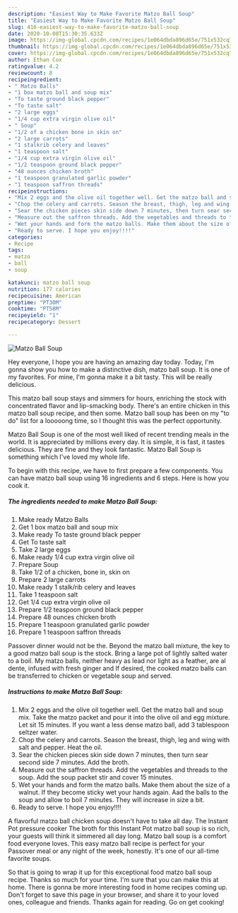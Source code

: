 ```yaml
---
description: "Easiest Way to Make Favorite Matzo Ball Soup"
title: "Easiest Way to Make Favorite Matzo Ball Soup"
slug: 416-easiest-way-to-make-favorite-matzo-ball-soup
date: 2020-10-08T15:30:35.633Z
image: https://img-global.cpcdn.com/recipes/1e064dbda896d65e/751x532cq70/matzo-ball-soup-recipe-main-photo.jpg
thumbnail: https://img-global.cpcdn.com/recipes/1e064dbda896d65e/751x532cq70/matzo-ball-soup-recipe-main-photo.jpg
cover: https://img-global.cpcdn.com/recipes/1e064dbda896d65e/751x532cq70/matzo-ball-soup-recipe-main-photo.jpg
author: Ethan Cox
ratingvalue: 4.2
reviewcount: 8
recipeingredient:
- " Matzo Balls"
- "1 box matzo ball and soup mix"
- "To taste ground black pepper"
- "To taste salt"
- "2 large eggs"
- "1/4 cup extra virgin olive oil"
- " Soup"
- "1/2 of a chicken bone in skin on"
- "2 large carrots"
- "1 stalkrib celery and leaves"
- "1 teaspoon salt"
- "1/4 cup extra virgin olive oil"
- "1/2 teaspoon ground black pepper"
- "48 ounces chicken broth"
- "1 teaspoon granulated garlic powder"
- "1 teaspoon saffron threads"
recipeinstructions:
- "Mix 2 eggs and the olive oil together well. Get the matzo ball and soup mix. Take the matzo packet and pour it into the olive oil and egg mixture. Let sit 15 minutes. If you want a less dense matzo ball, add 3 tablespoon seltzer water."
- "Chop the celery and carrots. Season the breast, thigh, leg and wing with salt and pepper. Heat the oil."
- "Sear the chicken pieces skin side down 7 minutes, then turn sear second side 7 minutes. Add the broth."
- "Measure out the saffron threads. Add the vegetables and threads to the soup. Add the soup packet stir and cover 15 minutes."
- "Wet your hands and form the matzo balls. Make them about the size of a walnut. If they become sticky wet your hands again. Aad the balls to the soup and allow to boil 7 minutes. They will increase in size a bit."
- "Ready to serve. I hope you enjoy!!!!"
categories:
- Recipe
tags:
- matzo
- ball
- soup

katakunci: matzo ball soup 
nutrition: 177 calories
recipecuisine: American
preptime: "PT30M"
cooktime: "PT58M"
recipeyield: "1"
recipecategory: Dessert

---
```



![Matzo Ball Soup](https://img-global.cpcdn.com/recipes/1e064dbda896d65e/751x532cq70/matzo-ball-soup-recipe-main-photo.jpg)

Hey everyone, I hope you are having an amazing day today. Today, I'm gonna show you how to make a distinctive dish, matzo ball soup. It is one of my favorites. For mine, I'm gonna make it a bit tasty. This will be really delicious.

This matzo ball soup stays and simmers for hours, enriching the stock with concentrated flavor and lip-smacking body. There&#39;s an entire chicken in this matzo ball soup recipe, and then some. Matzo ball soup has been on my &#34;to do&#34; list for a looooong time, so I thought this was the perfect opportunity.

Matzo Ball Soup is one of the most well liked of recent trending meals in the world. It is appreciated by millions every day. It is simple, it is fast, it tastes delicious. They are fine and they look fantastic. Matzo Ball Soup is something which I've loved my whole life.


To begin with this recipe, we have to first prepare a few components. You can have matzo ball soup using 16 ingredients and 6 steps. Here is how you cook it.

<!--inarticleads1-->

##### The ingredients needed to make Matzo Ball Soup:

1. Make ready  Matzo Balls
1. Get 1 box matzo ball and soup mix
1. Make ready To taste ground black pepper
1. Get To taste salt
1. Take 2 large eggs
1. Make ready 1/4 cup extra virgin olive oil
1. Prepare  Soup
1. Take 1/2 of a chicken, bone in, skin on
1. Prepare 2 large carrots
1. Make ready 1 stalk/rib celery and leaves
1. Take 1 teaspoon salt
1. Get 1/4 cup extra virgin olive oil
1. Prepare 1/2 teaspoon ground black pepper
1. Prepare 48 ounces chicken broth
1. Prepare 1 teaspoon granulated garlic powder
1. Prepare 1 teaspoon saffron threads


Passover dinner would not be the. Beyond the matzo ball mixture, the key to a good matzo ball soup is the stock. Bring a large pot of lightly salted water to a boil. My matzo balls, neither heavy as lead nor light as a feather, are al dente, infused with fresh ginger and If desired, the cooked matzo balls can be transferred to chicken or vegetable soup and served. 

<!--inarticleads2-->

##### Instructions to make Matzo Ball Soup:

1. Mix 2 eggs and the olive oil together well. Get the matzo ball and soup mix. Take the matzo packet and pour it into the olive oil and egg mixture. Let sit 15 minutes. If you want a less dense matzo ball, add 3 tablespoon seltzer water.
1. Chop the celery and carrots. Season the breast, thigh, leg and wing with salt and pepper. Heat the oil.
1. Sear the chicken pieces skin side down 7 minutes, then turn sear second side 7 minutes. Add the broth.
1. Measure out the saffron threads. Add the vegetables and threads to the soup. Add the soup packet stir and cover 15 minutes.
1. Wet your hands and form the matzo balls. Make them about the size of a walnut. If they become sticky wet your hands again. Aad the balls to the soup and allow to boil 7 minutes. They will increase in size a bit.
1. Ready to serve. I hope you enjoy!!!!


A flavorful matzo ball chicken soup doesn&#39;t have to take all day. The Instant Pot pressure cooker The broth for this Instant Pot matzo ball soup is so rich, your guests will think it simmered all day long. Matzo ball soup is a comfort food everyone loves. This easy matzo ball recipe is perfect for your Passover meal or any night of the week, honestly. It&#39;s one of our all-time favorite soups. 

So that is going to wrap it up for this exceptional food matzo ball soup recipe. Thanks so much for your time. I'm sure that you can make this at home. There is gonna be more interesting food in home recipes coming up. Don't forget to save this page in your browser, and share it to your loved ones, colleague and friends. Thanks again for reading. Go on get cooking!
